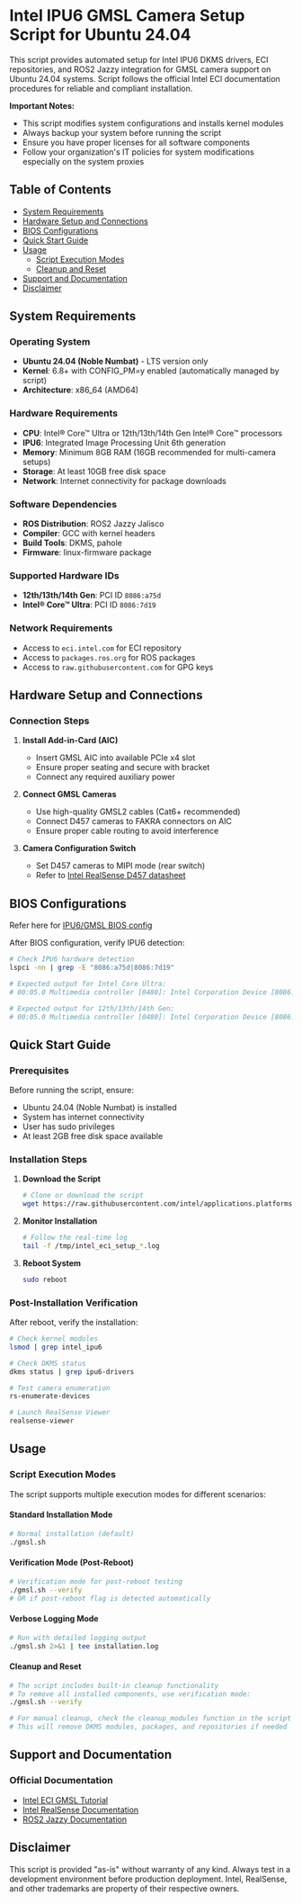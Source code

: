 # Intel IPU6 GMSL Camera Setup Script for Ubuntu 24.04

This script provides automated setup for Intel IPU6 DKMS drivers, ECI repositories, and ROS2 Jazzy integration for GMSL camera support on Ubuntu 24.04 systems. Script follows the official Intel ECI documentation procedures for reliable and compliant installation.

**Important Notes:**
- This script modifies system configurations and installs kernel modules
- Always backup your system before running the script
- Ensure you have proper licenses for all software components
- Follow your organization's IT policies for system modifications especially on the system proxies

## Table of Contents

- [System Requirements](#system-requirements)
- [Hardware Setup and Connections](#hardware-setup-and-connections)
- [BIOS Configurations](#bios-configurations)
- [Quick Start Guide](#quick-start-guide)
- [Usage](#usage)
  - [Script Execution Modes](#script-execution-modes)
  - [Cleanup and Reset](#cleanup-and-reset)
- [Support and Documentation](#support-and-documentation)
- [Disclaimer](#disclaimer)

## System Requirements

### Operating System
- **Ubuntu 24.04 (Noble Numbat)** - LTS version only
- **Kernel**: 6.8+ with CONFIG_PM=y enabled (automatically managed by script)
- **Architecture**: x86_64 (AMD64)

### Hardware Requirements
- **CPU**: Intel® Core™ Ultra or 12th/13th/14th Gen Intel® Core™ processors
- **IPU6**: Integrated Image Processing Unit 6th generation
- **Memory**: Minimum 8GB RAM (16GB recommended for multi-camera setups)
- **Storage**: At least 10GB free disk space
- **Network**: Internet connectivity for package downloads

### Software Dependencies
- **ROS Distribution**: ROS2 Jazzy Jalisco
- **Compiler**: GCC with kernel headers
- **Build Tools**: DKMS, pahole
- **Firmware**: linux-firmware package

### Supported Hardware IDs
- **12th/13th/14th Gen**: PCI ID `8086:a75d`
- **Intel® Core™ Ultra**: PCI ID `8086:7d19`

### Network Requirements
- Access to `eci.intel.com` for ECI repository
- Access to `packages.ros.org` for ROS packages
- Access to `raw.githubusercontent.com` for GPG keys

## Hardware Setup and Connections

### Connection Steps

1. **Install Add-in-Card (AIC)**
   - Insert GMSL AIC into available PCIe x4 slot
   - Ensure proper seating and secure with bracket
   - Connect any required auxiliary power

2. **Connect GMSL Cameras**
   - Use high-quality GMSL2 cables (Cat6+ recommended)
   - Connect D457 cameras to FAKRA connectors on AIC
   - Ensure proper cable routing to avoid interference

3. **Camera Configuration Switch**
   - Set D457 cameras to MIPI mode (rear switch)
   - Refer to [Intel RealSense D457 datasheet](https://dev.intelrealsense.com/docs/intel-realsense-d400-series-product-family-datasheet)

## BIOS Configurations

Refer here for [IPU6/GMSL BIOS config](https://eci.intel.com/docs/3.3/development/tutorials/enable-gmsl.html#configure-intel-gmsl-serdes-acpi-devices)

After BIOS configuration, verify IPU6 detection:
```bash
# Check IPU6 hardware detection
lspci -nn | grep -E "8086:a75d|8086:7d19"

# Expected output for Intel Core Ultra:
# 00:05.0 Multimedia controller [0480]: Intel Corporation Device [8086:7d19] (rev 04)

# Expected output for 12th/13th/14th Gen:
# 00:05.0 Multimedia controller [0480]: Intel Corporation Device [8086:a75d]
```

## Quick Start Guide

### Prerequisites
Before running the script, ensure:
- Ubuntu 24.04 (Noble Numbat) is installed
- System has internet connectivity
- User has sudo privileges
- At least 2GB free disk space available

### Installation Steps

1. **Download the Script**
   ```bash
   # Clone or download the script
   wget https://raw.githubusercontent.com/intel/applications.platforms.network-and-edge-developer-kits/main/usecases/camera/gmsl/gmsl.sh | bash
   ```

2. **Monitor Installation**
   ```bash
   # Follow the real-time log
   tail -f /tmp/intel_eci_setup_*.log
   ```

3. **Reboot System**
   ```bash
   sudo reboot
   ```

### Post-Installation Verification

After reboot, verify the installation:

```bash
# Check kernel modules
lsmod | grep intel_ipu6

# Check DKMS status
dkms status | grep ipu6-drivers

# Test camera enumeration
rs-enumerate-devices

# Launch RealSense Viewer
realsense-viewer
```

## Usage

### Script Execution Modes

The script supports multiple execution modes for different scenarios:

#### Standard Installation Mode
```bash
# Normal installation (default)
./gmsl.sh
```

#### Verification Mode (Post-Reboot)
```bash
# Verification mode for post-reboot testing
./gmsl.sh --verify
# OR if post-reboot flag is detected automatically
```

#### Verbose Logging Mode
```bash
# Run with detailed logging output
./gmsl.sh 2>&1 | tee installation.log
```

#### Cleanup and Reset
```bash
# The script includes built-in cleanup functionality
# To remove all installed components, use verification mode:
./gmsl.sh --verify

# For manual cleanup, check the cleanup_modules function in the script
# This will remove DKMS modules, packages, and repositories if needed
```

## Support and Documentation

### Official Documentation
- [Intel ECI GMSL Tutorial](https://eci.intel.com/docs/3.3/development/tutorials/enable-gmsl.html)
- [Intel RealSense Documentation](https://dev.intelrealsense.com/)
- [ROS2 Jazzy Documentation](https://docs.ros.org/en/jazzy/)

## Disclaimer

This script is provided "as-is" without warranty of any kind. Always test in a development environment before production deployment. Intel, RealSense, and other trademarks are property of their respective owners.